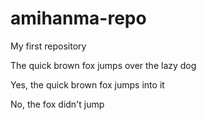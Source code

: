 # amihanma-repo
My first repository

The quick brown fox jumps over the lazy dog

Yes, the quick brown fox jumps into it

No, the fox didn't jump
